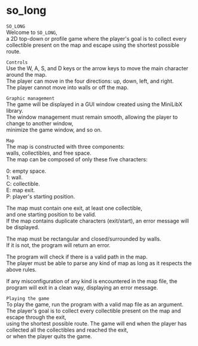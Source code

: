 # so_long

`SO_LONG`\
Welcome to `SO_LONG`,\
a 2D top-down or profile game where the player's goal is to collect every collectible present on the map and escape using the shortest possible route.

`Controls`\
Use the W, A, S, and D keys or the arrow keys to move the main character around the map.\
The player can move in the four directions: up, down, left, and right.\
The player cannot move into walls or off the map.

`Graphic management`\
The game will be displayed in a GUI window created using the MiniLibX library.\
The window management must remain smooth, allowing the player to change to another window,\
minimize the game window, and so on.

`Map`\
The map is constructed with three components:\
walls, collectibles, and free space.\
The map can be composed of only these five characters:

0: empty space.\
1: wall.\
C: collectible.\
E: map exit.\
P: player's starting position.

The map must contain one exit, at least one collectible,\
and one starting position to be valid.\
If the map contains duplicate characters (exit/start), an error message will be displayed.

The map must be rectangular and closed/surrounded by walls.\
If it is not, the program will return an error.

The program will check if there is a valid path in the map.\
The player must be able to parse any kind of map as long as it respects the above rules.

If any misconfiguration of any kind is encountered in the map file, the program will exit in a clean way, displaying an error message.

`Playing the game`\
To play the game, run the program with a valid map file as an argument.\
The player's goal is to collect every collectible present on the map and escape through the exit,\
using the shortest possible route. The game will end when the player has collected all the collectibles and reached the exit,\
or when the player quits the game.
